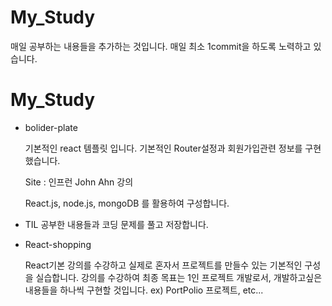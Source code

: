 # My_Study

매일 공부하는 내용들을 추가하는 것입니다. 매일 최소 1commit을 하도록 노력하고 있습니다.

# My_Study

- bolider-plate

    기본적인 react 템플릿 입니다. 기본적인 Router설정과 회원가입관련 정보를 구현했습니다.

    Site : 인프런 John Ahn 강의

    React.js, node.js, mongoDB 를 활용하여 구성합니다.

- TIL 
공부한 내용들과 코딩 문제를 풀고 저장합니다.

- React-shopping

    React기본 강의를 수강하고 실제로 혼자서 프로젝트를 만들수 있는 기본적인 구성을 실습합니다. 강의를 수강하여 최종 목표는 1인 프로젝트 개발로서, 개발하고싶은 내용들을 하나씩 구현할 것입니다. ex) PortPolio 프로젝트, etc...